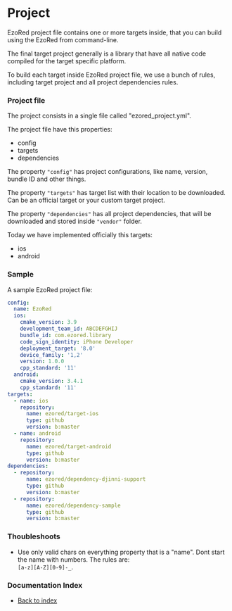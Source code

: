 # Project

EzoRed project file contains one or more targets inside, that you can build using the EzoRed from command-line.
 
The final target project generally is a library that have all native code compiled for the target specific platform.

To build each target inside EzoRed project file, we use a bunch of rules, including target project and all project dependencies rules.

### Project file

The project consists in a single file called "ezored_project.yml".  

The project file have this properties:  

- config
- targets
- dependencies

The property `"config"` has project configurations, like name, version, bundle ID and other things.

The property `"targets"` has target list with their location to be downloaded. Can be an official target or your custom target project.

The property `"dependencies"` has all project dependencies, that will be downloaded and stored inside `"vendor"` folder.

Today we have implemented officially this targets:

- ios
- android

### Sample

A sample EzoRed project file:

```yaml
config:
  name: EzoRed
  ios:
    cmake_version: 3.9
    development_team_id: ABCDEFGHIJ
    bundle_id: com.ezored.library
    code_sign_identity: iPhone Developer
    deployment_target: '8.0'
    device_family: '1,2'
    version: 1.0.0
    cpp_standard: '11'
  android:
    cmake_version: 3.4.1
    cpp_standard: '11'
targets:
  - name: ios
    repository:
      name: ezored/target-ios
      type: github
      version: b:master
  - name: android
    repository:
      name: ezored/target-android
      type: github
      version: b:master
dependencies:
  - repository:
      name: ezored/dependency-djinni-support
      type: github
      version: b:master
  - repository:
      name: ezored/dependency-sample
      type: github
      version: b:master
```

### Thoubleshoots

- Use only valid chars on everything property that is a "name". Dont start the name with numbers. The rules are:  
`[a-z][A-Z][0-9]-_`. 

### Documentation Index

- [Back to index](GET-STARTED.md)
